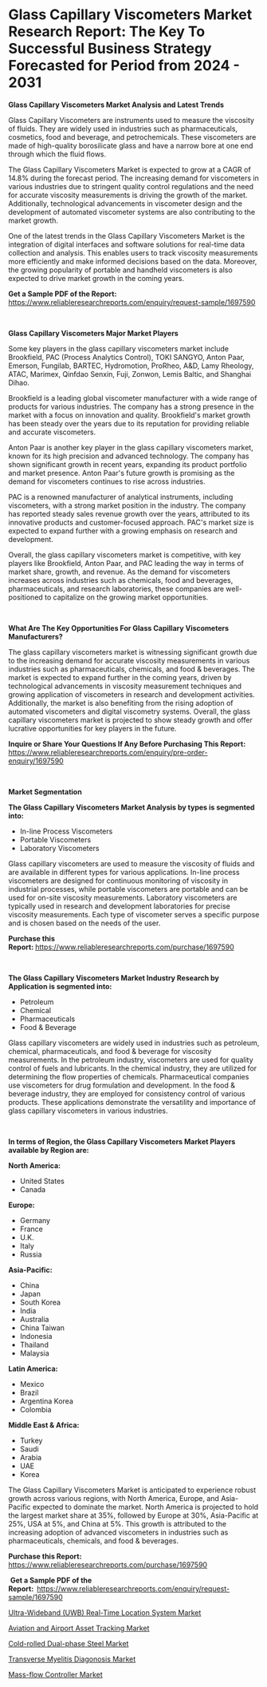 <p><h1>Glass Capillary Viscometers Market Research Report: The Key To Successful Business Strategy Forecasted for Period from 2024 - 2031</h1></p><p><strong>Glass Capillary Viscometers Market Analysis and Latest Trends</strong></p>
<p><p>Glass Capillary Viscometers are instruments used to measure the viscosity of fluids. They are widely used in industries such as pharmaceuticals, cosmetics, food and beverage, and petrochemicals. These viscometers are made of high-quality borosilicate glass and have a narrow bore at one end through which the fluid flows.</p><p>The Glass Capillary Viscometers Market is expected to grow at a CAGR of 14.8% during the forecast period. The increasing demand for viscometers in various industries due to stringent quality control regulations and the need for accurate viscosity measurements is driving the growth of the market. Additionally, technological advancements in viscometer design and the development of automated viscometer systems are also contributing to the market growth.</p><p>One of the latest trends in the Glass Capillary Viscometers Market is the integration of digital interfaces and software solutions for real-time data collection and analysis. This enables users to track viscosity measurements more efficiently and make informed decisions based on the data. Moreover, the growing popularity of portable and handheld viscometers is also expected to drive market growth in the coming years.</p></p>
<p><strong>Get a Sample PDF of the Report:&nbsp;</strong> <a href="https://www.reliableresearchreports.com/enquiry/request-sample/1697590">https://www.reliableresearchreports.com/enquiry/request-sample/1697590</a></p>
<p>&nbsp;</p>
<p><strong>Glass Capillary Viscometers Major Market Players</strong></p>
<p><p>Some key players in the glass capillary viscometers market include Brookfield, PAC (Process Analytics Control), TOKI SANGYO, Anton Paar, Emerson, Fungilab, BARTEC, Hydromotion, ProRheo, A&D, Lamy Rheology, ATAC, Marimex, Qinfdao Senxin, Fuji, Zonwon, Lemis Baltic, and Shanghai Dihao.</p><p>Brookfield is a leading global viscometer manufacturer with a wide range of products for various industries. The company has a strong presence in the market with a focus on innovation and quality. Brookfield's market growth has been steady over the years due to its reputation for providing reliable and accurate viscometers.</p><p>Anton Paar is another key player in the glass capillary viscometers market, known for its high precision and advanced technology. The company has shown significant growth in recent years, expanding its product portfolio and market presence. Anton Paar's future growth is promising as the demand for viscometers continues to rise across industries.</p><p>PAC is a renowned manufacturer of analytical instruments, including viscometers, with a strong market position in the industry. The company has reported steady sales revenue growth over the years, attributed to its innovative products and customer-focused approach. PAC's market size is expected to expand further with a growing emphasis on research and development.</p><p>Overall, the glass capillary viscometers market is competitive, with key players like Brookfield, Anton Paar, and PAC leading the way in terms of market share, growth, and revenue. As the demand for viscometers increases across industries such as chemicals, food and beverages, pharmaceuticals, and research laboratories, these companies are well-positioned to capitalize on the growing market opportunities.</p></p>
<p>&nbsp;</p>
<p><strong>What Are The Key Opportunities For Glass Capillary Viscometers Manufacturers?</strong></p>
<p><p>The glass capillary viscometers market is witnessing significant growth due to the increasing demand for accurate viscosity measurements in various industries such as pharmaceuticals, chemicals, and food & beverages. The market is expected to expand further in the coming years, driven by technological advancements in viscosity measurement techniques and growing application of viscometers in research and development activities. Additionally, the market is also benefiting from the rising adoption of automated viscometers and digital viscometry systems. Overall, the glass capillary viscometers market is projected to show steady growth and offer lucrative opportunities for key players in the future.</p></p>
<p><strong>Inquire or Share Your Questions If Any Before Purchasing This Report:</strong> <a href="https://www.reliableresearchreports.com/enquiry/pre-order-enquiry/1697590">https://www.reliableresearchreports.com/enquiry/pre-order-enquiry/1697590</a></p>
<p>&nbsp;</p>
<p><strong>Market Segmentation</strong></p>
<p><strong>The Glass Capillary Viscometers Market Analysis by types is segmented into:</strong></p>
<p><ul><li>In-line Process Viscometers</li><li>Portable Viscometers</li><li>Laboratory Viscometers</li></ul></p>
<p><p>Glass capillary viscometers are used to measure the viscosity of fluids and are available in different types for various applications. In-line process viscometers are designed for continuous monitoring of viscosity in industrial processes, while portable viscometers are portable and can be used for on-site viscosity measurements. Laboratory viscometers are typically used in research and development laboratories for precise viscosity measurements. Each type of viscometer serves a specific purpose and is chosen based on the needs of the user.</p></p>
<p><strong>Purchase this Report:&nbsp;</strong><a href="https://www.reliableresearchreports.com/purchase/1697590">https://www.reliableresearchreports.com/purchase/1697590</a></p>
<p>&nbsp;</p>
<p><strong>The Glass Capillary Viscometers Market Industry Research by Application is segmented into:</strong></p>
<p><ul><li>Petroleum</li><li>Chemical</li><li>Pharmaceuticals</li><li>Food & Beverage</li></ul></p>
<p><p>Glass capillary viscometers are widely used in industries such as petroleum, chemical, pharmaceuticals, and food & beverage for viscosity measurements. In the petroleum industry, viscometers are used for quality control of fuels and lubricants. In the chemical industry, they are utilized for determining the flow properties of chemicals. Pharmaceutical companies use viscometers for drug formulation and development. In the food & beverage industry, they are employed for consistency control of various products. These applications demonstrate the versatility and importance of glass capillary viscometers in various industries.</p></p>
<p>&nbsp;</p>
<p><strong>In terms of Region, the Glass Capillary Viscometers Market Players available by Region are:</strong></p>
<p>
    <p> <strong> North America: </strong>
        <ul>
            <li>United States</li>
            <li>Canada</li>
        </ul>
        </p> 
    <p> <strong> Europe: </strong>
        <ul>
            <li>Germany</li>
            <li>France</li>
            <li>U.K.</li>
            <li>Italy</li>
            <li>Russia</li>
        </ul>
        </p> 
    <p> <strong> Asia-Pacific: </strong>
        <ul>
            <li>China</li>
            <li>Japan</li>
            <li>South Korea</li>
            <li>India</li>
            <li>Australia</li>
            <li>China Taiwan</li>
            <li>Indonesia</li>
            <li>Thailand</li>
            <li>Malaysia</li>
        </ul>
        </p> 
    <p> <strong> Latin America: </strong>
        <ul>
            <li>Mexico</li>
            <li>Brazil</li>
            <li>Argentina Korea</li>
            <li>Colombia</li>
        </ul>
        </p> 
    <p> <strong> Middle East & Africa: </strong>
        <ul>
            <li>Turkey</li>
            <li>Saudi</li>
            <li>Arabia</li>
            <li>UAE</li>
            <li>Korea</li>
        </ul>
    </p>
    </p>
<p><p>The Glass Capillary Viscometers Market is anticipated to experience robust growth across various regions, with North America, Europe, and Asia-Pacific expected to dominate the market. North America is projected to hold the largest market share at 35%, followed by Europe at 30%, Asia-Pacific at 25%, USA at 5%, and China at 5%. This growth is attributed to the increasing adoption of advanced viscometers in industries such as pharmaceuticals, chemicals, and food & beverages.</p></p>
<p><strong>Purchase this Report: </strong><a href="https://www.reliableresearchreports.com/purchase/1697590">https://www.reliableresearchreports.com/purchase/1697590</a></p>
<p>&nbsp;<strong>Get a Sample PDF of the Report:&nbsp;&nbsp;</strong><a href="https://www.reliableresearchreports.com/enquiry/request-sample/1697590">https://www.reliableresearchreports.com/enquiry/request-sample/1697590</a></p>
<p><strong></strong></p>
<p><p><a href="https://issuu.com/reportprime-2/docs/ultra-wideband-uwb-real-time-location-system-marke">Ultra-Wideband (UWB) Real-Time Location System Market</a></p><p><a href="https://medium.com/@christopherbennett19/aviation-and-airport-asset-tracking-market-size-reveals-the-best-marketing-channels-in-global-f21603164100">Aviation and Airport Asset Tracking Market</a></p><p><a href="https://issuu.com/reportprime-2/docs/cold-rolled-dual-phase-steel-market-size-2030.pptx">Cold-rolled Dual-phase Steel Market</a></p><p><a href="https://medium.com/@christopherbennett19/transverse-myelitis-diagonosis-market-size-and-market-trends-complete-industry-overview-2024-to-eac2b4f025cb">Transverse Myelitis Diagonosis Market</a></p><p><a href="https://github.com/AKSHATREPORTPRIME/Market-Research-Report-List-3/blob/main/mass-flow-controller-market.md">Mass-flow Controller Market</a></p></p>
